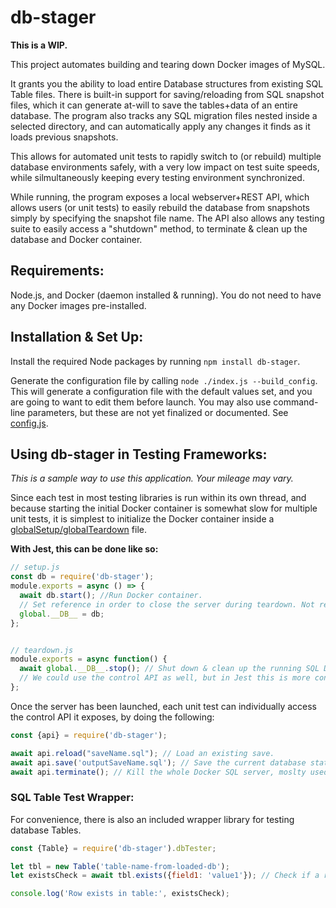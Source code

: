 # db-stager

**This is a WIP.**

This project automates building and tearing down Docker images of MySQL. 

It grants you the ability to load entire Database structures from existing SQL Table files. There is built-in support for saving/reloading from SQL snapshot files, which it can generate at-will to save the tables+data of an entire database. The program also tracks any SQL migration files nested inside a selected directory, and can automatically apply any changes it finds as it loads previous snapshots.

This allows for automated unit tests to rapidly switch to (or rebuild) multiple database environments safely, with a very low impact on test suite speeds, while silmultaneously keeping every testing environment synchronized.

While running, the program exposes a local webserver+REST API, which allows users (or unit tests) to easily rebuild the database from snapshots simply by specifying the snapshot file name. The API also allows any testing suite to easily access a "shutdown" method, to terminate & clean up the database and Docker container.

## Requirements:
Node.js, and Docker (daemon installed & running). You do not need to have any Docker images pre-installed.

## Installation & Set Up:
Install the required Node packages by running ```npm install db-stager```.

Generate the configuration file by calling ```node ./index.js --build_config```. This will generate a configuration file with the default values set, and you are going to want to edit them before launch. You may also use command-line parameters, but these are not yet finalized or documented. See [config.js](./config.js).


## Using db-stager in Testing Frameworks:
*This is a sample way to use this application. Your mileage may vary.*

Since each test in most testing libraries is run within its own thread, and because starting the initial Docker container is somewhat slow for multiple unit tests, it is simplest to initialize the Docker container inside a [globalSetup/globalTeardown](https://jestjs.io/docs/en/configuration.html#globalsetup-string) file. 

__With Jest, this can be done like so:__
```js
// setup.js
const db = require('db-stager');
module.exports = async () => {
  await db.start(); //Run Docker container.
  // Set reference in order to close the server during teardown. Not required, but convenient.
  global.__DB__ = db;
};


// teardown.js
module.exports = async function() {
  await global.__DB__.stop(); // Shut down & clean up the running SQL Docker container.
  // We could use the control API as well, but in Jest this is more convenient.
};
```


Once the server has been launched, each unit test can individually access the control API it exposes, by doing the following:
```js
const {api} = require('db-stager');

await api.reload("saveName.sql"); // Load an existing save.
await api.save('outputSaveName.sql'); // Save the current database state to a file.
await api.terminate(); // Kill the whole Docker SQL server, moslty used in fringe cases.
```

### SQL Table Test Wrapper:

For convenience, there is also an included wrapper library for testing database Tables.
```js
const {Table} = require('db-stager').dbTester;

let tbl = new Table('table-name-from-loaded-db');
let existsCheck = await tbl.exists({field1: 'value1'}); // Check if a row exists with the given values, inside this table.

console.log('Row exists in table:', existsCheck);
```
